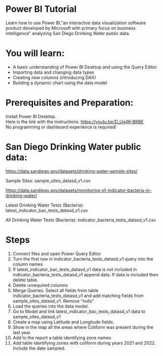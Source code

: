 # Power BI Tutorial
Learn how to use Power BI,"an interactive data visualization software product developed by Microsoft with primary focus on business intelligence" analyzing San Diego Drinking Water public data.

# You will learn:
- A basic understanding of Power BI Desktop and using the Query Editor
- Importing data and changing data types
- Creating new columns (introducing DAX)
- Building a dynamic chart using the data model

# Prerequisites and Preparation:
Install Power BI Desktop. 
<br> Here is the link with the instructions: https://youtu.be/D_Uq4K-BKBE
<br> No programming or dashboard experience is required!

# San Diego Drinking Water public data:

https://data.sandiego.gov/datasets/drinking-water-sample-sites/

Sample Sites: sample_sites_datasd_v1.csv

https://data.sandiego.gov/datasets/monitoring-of-indicator-bacteria-in-drinking-water/

Latest Drinking Water Tests (Bacteria):
latest_indicator_bac_tests_datasd_v1.csv

All Drinking Water Tests (Bacteria):
indicator_bacteria_tests_datasd_v1.csv

# Steps

1) Connect files and open Power Query Editor
2) Turn the first row in indicator_bacteria_tests_datasd_v1 query into the column names
3) If latest_indicator_bac_tests_datasd_v1 data is not included in
indicator_bacteria_tests_datasd_v1 append data. If data is included then delete table.
4) Delete unrequired columns
5) Merge Queries. Select all fields from table indicator_bacteria_tests_datasd_v1 and add matching fields from sample_sites_datasd_v1. Remove “nulls”
6) Load the queries into the data model.
7) Go to Model and link latest_indicator_bac_tests_datasd_v1 data to sample_sites_datasd_v1
8) Create a map using Latitude and Longitude fields.
9) Show in the map all the areas where Coliform was present during the last year.
10) Add to the report a table identifying zone names
11) Add table identifying zones with coliform during years 2021 and 2022. Include the date sampled. 
